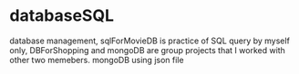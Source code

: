 # databaseSQL
database management,
sqlForMovieDB is practice of SQL query by myself only,
DBForShopping and mongoDB are group projects that I worked with other two memebers.
mongoDB using json file
